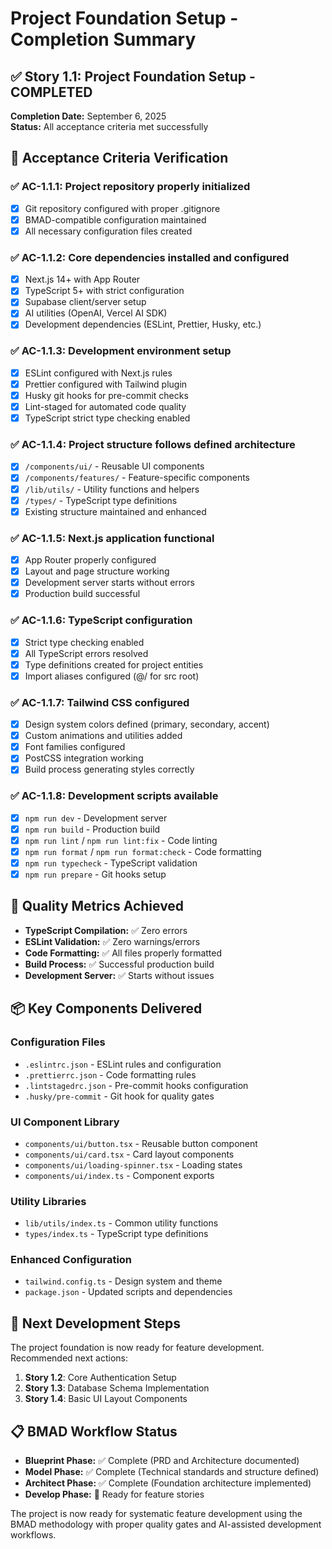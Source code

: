 # Project Foundation Setup - Completion Summary

## ✅ **Story 1.1: Project Foundation Setup - COMPLETED**

**Completion Date:** September 6, 2025  
**Status:** All acceptance criteria met successfully

## 🎯 **Acceptance Criteria Verification**

### ✅ **AC-1.1.1**: Project repository properly initialized

- [x] Git repository configured with proper .gitignore
- [x] BMAD-compatible configuration maintained
- [x] All necessary configuration files created

### ✅ **AC-1.1.2**: Core dependencies installed and configured

- [x] Next.js 14+ with App Router
- [x] TypeScript 5+ with strict configuration
- [x] Supabase client/server setup
- [x] AI utilities (OpenAI, Vercel AI SDK)
- [x] Development dependencies (ESLint, Prettier, Husky, etc.)

### ✅ **AC-1.1.3**: Development environment setup

- [x] ESLint configured with Next.js rules
- [x] Prettier configured with Tailwind plugin
- [x] Husky git hooks for pre-commit checks
- [x] Lint-staged for automated code quality
- [x] TypeScript strict type checking enabled

### ✅ **AC-1.1.4**: Project structure follows defined architecture

- [x] `/components/ui/` - Reusable UI components
- [x] `/components/features/` - Feature-specific components
- [x] `/lib/utils/` - Utility functions and helpers
- [x] `/types/` - TypeScript type definitions
- [x] Existing structure maintained and enhanced

### ✅ **AC-1.1.5**: Next.js application functional

- [x] App Router properly configured
- [x] Layout and page structure working
- [x] Development server starts without errors
- [x] Production build successful

### ✅ **AC-1.1.6**: TypeScript configuration

- [x] Strict type checking enabled
- [x] All TypeScript errors resolved
- [x] Type definitions created for project entities
- [x] Import aliases configured (@/ for src root)

### ✅ **AC-1.1.7**: Tailwind CSS configured

- [x] Design system colors defined (primary, secondary, accent)
- [x] Custom animations and utilities added
- [x] Font families configured
- [x] PostCSS integration working
- [x] Build process generating styles correctly

### ✅ **AC-1.1.8**: Development scripts available

- [x] `npm run dev` - Development server
- [x] `npm run build` - Production build
- [x] `npm run lint` / `npm run lint:fix` - Code linting
- [x] `npm run format` / `npm run format:check` - Code formatting
- [x] `npm run typecheck` - TypeScript validation
- [x] `npm run prepare` - Git hooks setup

## 🚀 **Quality Metrics Achieved**

- **TypeScript Compilation:** ✅ Zero errors
- **ESLint Validation:** ✅ Zero warnings/errors
- **Code Formatting:** ✅ All files properly formatted
- **Build Process:** ✅ Successful production build
- **Development Server:** ✅ Starts without issues

## 📦 **Key Components Delivered**

### **Configuration Files**

- `.eslintrc.json` - ESLint rules and configuration
- `.prettierrc.json` - Code formatting rules
- `.lintstagedrc.json` - Pre-commit hooks configuration
- `.husky/pre-commit` - Git hook for quality gates

### **UI Component Library**

- `components/ui/button.tsx` - Reusable button component
- `components/ui/card.tsx` - Card layout components
- `components/ui/loading-spinner.tsx` - Loading states
- `components/ui/index.ts` - Component exports

### **Utility Libraries**

- `lib/utils/index.ts` - Common utility functions
- `types/index.ts` - TypeScript type definitions

### **Enhanced Configuration**

- `tailwind.config.ts` - Design system and theme
- `package.json` - Updated scripts and dependencies

## 🎯 **Next Development Steps**

The project foundation is now ready for feature development. Recommended next actions:

1. **Story 1.2**: Core Authentication Setup
2. **Story 1.3**: Database Schema Implementation
3. **Story 1.4**: Basic UI Layout Components

## 📋 **BMAD Workflow Status**

- **Blueprint Phase:** ✅ Complete (PRD and Architecture documented)
- **Model Phase:** ✅ Complete (Technical standards and structure defined)
- **Architect Phase:** ✅ Complete (Foundation architecture implemented)
- **Develop Phase:** 🚀 Ready for feature stories

The project is now ready for systematic feature development using the BMAD methodology with proper quality gates and AI-assisted development workflows.
